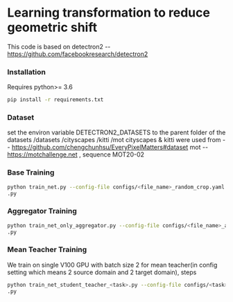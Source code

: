 # Learning transformation to reduce geometric shift
This code is based on detectron2 -- https://github.com/facebookresearch/detectron2  

### Installation
Requires python>= 3.6
```bash
pip install -r requirements.txt
```

###  Dataset 
set the environ variable DETECTRON2_DATASETS to the parent folder of the datasets
/datasets
    /cityscapes
    /kitti
    /mot
cityscapes & kitti were used from -- https://github.com/chengchunhsu/EveryPixelMatters#dataset 
mot -- https://motchallenge.net , sequence MOT20-02

### Base Training
```bash
python train_net.py --config-file configs/<file_name>_random_crop.yaml 
.py
```
### Aggregator Training
```bash
python train_net_only_aggregator.py --config-file configs/<file_name>_aggregator_fivestnperspective.yaml 
.py
```

### Mean Teacher Training
We train on single V100 GPU with batch size 2 for mean teacher(in config setting which means 2 source domain and 2 target domain), steps 
```bash
python train_net_student_teacher_<task>.py --config-file configs/<task>_student_teacher.yaml SOLVER.BASE_LR 1e-3 SOLVER.STEPS [10000,] MODEL.STN_ARCH FIVE_OPT_PERSPECTIVE
.py
```